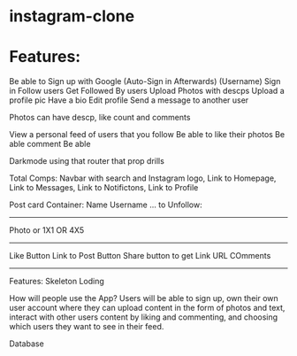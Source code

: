 # instagram-clone

# Features:

Be able to Sign up with Google (Auto-Sign in Afterwards)
(Username)
Sign in
Follow users
Get Followed By users
Upload Photos with descps
Upload a profile pic
Have a bio
Edit profile
Send a message to another user

Photos can have descp, like count and comments

View a personal feed of users that you follow
Be able to like their photos
Be able comment
Be able

Darkmode using that router that prop drills

Total Comps:
Navbar with search and Instagram logo, Link to Homepage, Link to Messages, Link to Notifictons, Link to Profile

Post card Container:
Name
Username
... to Unfollow:

---

Photo or 1X1 OR 4X5

---

Like Button
Link to Post Button
Share button to get Link URL
COmments

---

Features:
Skeleton Loding

How will people use the App?
Users will be able to sign up, own their own user account where they can upload content in the form of photos and text,
interact with other users content by liking and commenting, and choosing which users they want to see in their feed.

Database
